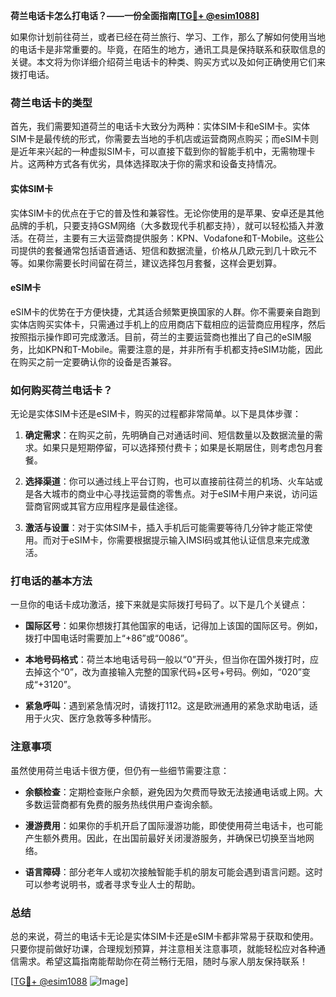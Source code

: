 **荷兰电话卡怎么打电话？——一份全面指南[[TG💪+ @esim1088](https://t.me/s/esim1088)]**

如果你计划前往荷兰，或者已经在荷兰旅行、学习、工作，那么了解如何使用当地的电话卡是非常重要的。毕竟，在陌生的地方，通讯工具是保持联系和获取信息的关键。本文将为你详细介绍荷兰电话卡的种类、购买方式以及如何正确使用它们来拨打电话。

### 荷兰电话卡的类型

首先，我们需要知道荷兰的电话卡大致分为两种：实体SIM卡和eSIM卡。实体SIM卡是最传统的形式，你需要去当地的手机店或运营商网点购买；而eSIM卡则是近年来兴起的一种虚拟SIM卡，可以直接下载到你的智能手机中，无需物理卡片。这两种方式各有优劣，具体选择取决于你的需求和设备支持情况。

#### 实体SIM卡

实体SIM卡的优点在于它的普及性和兼容性。无论你使用的是苹果、安卓还是其他品牌的手机，只要支持GSM网络（大多数现代手机都支持），就可以轻松插入并激活。在荷兰，主要有三大运营商提供服务：KPN、Vodafone和T-Mobile。这些公司提供的套餐通常包括语音通话、短信和数据流量，价格从几欧元到几十欧元不等。如果你需要长时间留在荷兰，建议选择包月套餐，这样会更划算。

#### eSIM卡

eSIM卡的优势在于方便快捷，尤其适合频繁更换国家的人群。你不需要亲自跑到实体店购买实体卡，只需通过手机上的应用商店下载相应的运营商应用程序，然后按照指示操作即可完成激活。目前，荷兰的主要运营商也推出了自己的eSIM服务，比如KPN和T-Mobile。需要注意的是，并非所有手机都支持eSIM功能，因此在购买之前一定要确认你的设备是否兼容。

### 如何购买荷兰电话卡？

无论是实体SIM卡还是eSIM卡，购买的过程都非常简单。以下是具体步骤：

1. **确定需求**：在购买之前，先明确自己对通话时间、短信数量以及数据流量的需求。如果只是短期停留，可以选择预付费卡；如果是长期居住，则考虑包月套餐。
   
2. **选择渠道**：你可以通过线上平台订购，也可以直接前往荷兰的机场、火车站或是各大城市的商业中心寻找运营商的零售点。对于eSIM卡用户来说，访问运营商官网或其官方应用程序是最佳途径。

3. **激活与设置**：对于实体SIM卡，插入手机后可能需要等待几分钟才能正常使用。而对于eSIM卡，你需要根据提示输入IMSI码或其他认证信息来完成激活。

### 打电话的基本方法

一旦你的电话卡成功激活，接下来就是实际拨打号码了。以下是几个关键点：

- **国际区号**：如果你想拨打其他国家的电话，记得加上该国的国际区号。例如，拨打中国电话时需要加上“+86”或“0086”。

- **本地号码格式**：荷兰本地电话号码一般以“0”开头，但当你在国外拨打时，应去掉这个“0”，改为直接输入完整的国家代码+区号+号码。例如，“020”变成“+3120”。

- **紧急呼叫**：遇到紧急情况时，请拨打112。这是欧洲通用的紧急求助电话，适用于火灾、医疗急救等多种情形。

### 注意事项

虽然使用荷兰电话卡很方便，但仍有一些细节需要注意：

- **余额检查**：定期检查账户余额，避免因为欠费而导致无法接通电话或上网。大多数运营商都有免费的服务热线供用户查询余额。

- **漫游费用**：如果你的手机开启了国际漫游功能，即使使用荷兰电话卡，也可能产生额外费用。因此，在出国前最好关闭漫游服务，并确保已切换至当地网络。

- **语言障碍**：部分老年人或初次接触智能手机的朋友可能会遇到语言问题。这时可以参考说明书，或者寻求专业人士的帮助。

### 总结

总的来说，荷兰的电话卡无论是实体SIM卡还是eSIM卡都非常易于获取和使用。只要你提前做好功课，合理规划预算，并注意相关注意事项，就能轻松应对各种通信需求。希望这篇指南能帮助你在荷兰畅行无阻，随时与家人朋友保持联系！

[[TG💪+ @esim1088](https://t.me/s/esim1088) ![Image](https://i.postimg.cc/4NQfJmqS/Snipaste-2025-05-13-00-14-12.png)]